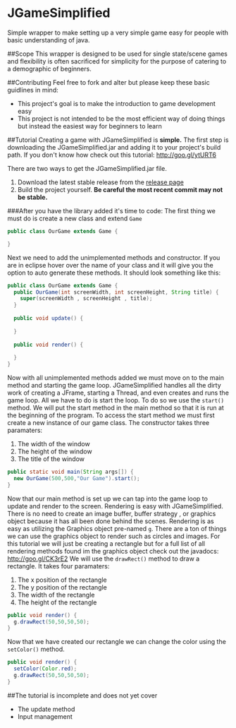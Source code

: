 JGameSimplified
===============

Simple wrapper to make setting up a very simple game easy for people with basic understanding of java.

##Scope
This wrapper is designed to be used for single state/scene games and flexibility is often sacrificed for simplicity for the purpose of catering to a demographic of beginners.

##Contributing
Feel free to fork and alter but please keep these basic guidlines in mind:

* This project's goal is to make the introduction to game development easy
* This project is not intended to be the most efficient way of doing things but instead the easiest way for beginners to learn

##Tutorial
Creating a game with JGameSimplified is **simple.** The first step is downloading the JGameSimplified.jar and adding it to your project's build path. If you don't know how check out this tutorial: http://goo.gl/ytURT6  

There are two ways to get the JGameSimplified.jar file.

1. Download the latest stable release from the <a href="https://github.com/Bevilacqua/JGameSimplified/releases">release page</a>
2. Build the project yourself. **Be careful the most recent commit may not be stable.**

###After you have the library added it's time to code:
The first thing we must do is create a new class and extend `Game` 

```Java
public class OurGame extends Game {

}
```

Next we need to add the unimplemented methods and constructor. If you are in eclipse hover over the name of your class and it will give you the option to auto generate these methods. It should look something like this:

```Java
public class OurGame extends Game {
  public OurGame(int screenWidth, int screenHeight, String title) {
    super(screenWidth , screenHeight , title);
  }
  
  public void update() {
  
  }
  
  public void render() {
  
  }
}
```

Now with all unimplemented methods added we must move on to the main method and starting the game loop. JGameSimplified handles all the dirty work of creating a JFrame, starting a Thread, and even creates and runs the game loop. All we have to do is start the loop. To do so we use the `start()` method. We will put the start method in the main method so that it is run at the beginning of the program. To access the start method we must first create a new instance of our game class. The constructor takes three paramaters:

1. The width of the window
2. The height of the window
3. The title of the window

```Java
public static void main(String args[]) {
  new OurGame(500,500,"Our Game").start();
}
```

Now that our main method is set up we can tap into the game loop to update and render to the screen. Rendering is easy with JGameSimplified. There is no need to create an image buffer, buffer strategy , or graphics object because it has all been done behind the scenes. Rendering is as easy as utilizing the Graphics object pre-named `g`. There are a ton of things we can use the graphics object to render such as circles and images. For this tutorial we will just be creating a rectangle but for a full list of all rendering methods found im the graphics object check out the javadocs: http://goo.gl/CK3rE2 We will use the `drawRect()` method to draw a rectangle. It takes four paramaters:

1. The x position of the rectangle
2. The y position of the rectangle
3. The width of the rectangle
4. The height of the rectangle

```Java
public void render() {
  g.drawRect(50,50,50,50);
}
```
Now that we have created our rectangle we can change the color using the `setColor()` method. 

```Java
public void render() {
  setColor(Color.red);
  g.drawRect(50,50,50,50);
}
```

##The tutorial is incomplete and does not yet cover
* The update method
* Input management

